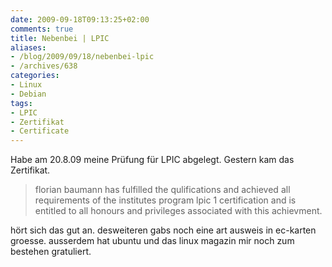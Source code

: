 ```yaml
---
date: 2009-09-18T09:13:25+02:00
comments: true
title: Nebenbei | LPIC
aliases:
- /blog/2009/09/18/nebenbei-lpic
- /archives/638
categories:
- Linux
- Debian
tags:
- LPIC
- Zertifikat
- Certificate
---
```


Habe am 20.8.09 meine Prüfung für LPIC abgelegt. Gestern kam das
Zertifikat.

> florian baumann has fulfilled the qulifications and achieved all
> requirements of the institutes program lpic 1 certification and is
> entitled to all honours and privileges associated with this achievment.

hört sich das gut an. desweiteren gabs noch eine art ausweis in ec-karten
groesse. ausserdem hat ubuntu und das linux magazin mir noch zum bestehen
gratuliert.
